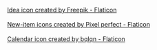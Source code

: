 <a href="https://www.flaticon.com/free-icons/idea" title="idea icons">Idea icon created by Freepik - Flaticon</a>
<br>
<br>
<a href="https://www.flaticon.com/free-icons/new-item" title="new-item icons">New-item icons created by Pixel perfect - Flaticon</a>
<br>
<br>
<a href="https://www.flaticon.com/free-icons/calendar" title="calendar icons">Calendar icon created by bqlqn - Flaticon</a>
